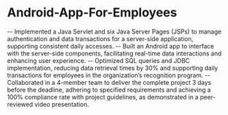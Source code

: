 # Android-App-For-Employees

-- Implemented a Java Servlet and six Java Server Pages (JSPs) to manage authentication and data transactions for a server-side application, supporting consistent daily accesses.
-- Built an Android app to interface with the server-side components, facilitating real-time data interactions and enhancing user experience.
-- Optimized SQL queries and JDBC implementation, reducing data retrieval times by 30% and supporting daily transactions for employees in the organization’s recognition program.
-- Collaborated in a 4-member team to deliver the complete project 3 days before the deadline, adhering to specified requirements and achieving a 100% compliance rate with project guidelines, as demonstrated in a peer-reviewed video presentation.
